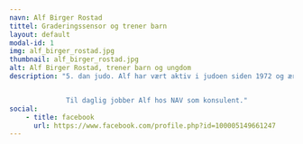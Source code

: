 ```yaml
---
navn: Alf Birger Rostad
tittel: Graderingssensor og trener barn
layout: default
modal-id: 1
img: alf_birger_rostad.jpg
thumbnail: alf_birger_rostad.jpg
alt: Alf Birger Rostad, trener barn og ungdom
description: "5. dan judo. Alf har vært aktiv i judoen siden 1972 og æresmedlem av norges judoforbund. Han var president i 1999-2003 og i dag medlem av honorær komite(?) og graderingssensor for dan-graderinger i forbundet(?) .


              Til daglig jobber Alf hos NAV som konsulent."
social:
    - title: facebook
      url: https://www.facebook.com/profile.php?id=100005149661247
---
```

